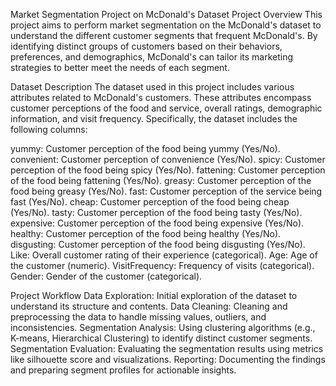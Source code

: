 Market Segmentation Project on McDonald's Dataset
Project Overview
This project aims to perform market segmentation on the McDonald's dataset to understand the different customer segments that frequent McDonald's. By identifying distinct groups of customers based on their behaviors, preferences, and demographics, McDonald's can tailor its marketing strategies to better meet the needs of each segment.

Dataset Description
The dataset used in this project includes various attributes related to McDonald's customers. These attributes encompass customer perceptions of the food and service, overall ratings, demographic information, and visit frequency. Specifically, the dataset includes the following columns:

yummy: Customer perception of the food being yummy (Yes/No).
convenient: Customer perception of convenience (Yes/No).
spicy: Customer perception of the food being spicy (Yes/No).
fattening: Customer perception of the food being fattening (Yes/No).
greasy: Customer perception of the food being greasy (Yes/No).
fast: Customer perception of the service being fast (Yes/No).
cheap: Customer perception of the food being cheap (Yes/No).
tasty: Customer perception of the food being tasty (Yes/No).
expensive: Customer perception of the food being expensive (Yes/No).
healthy: Customer perception of the food being healthy (Yes/No).
disgusting: Customer perception of the food being disgusting (Yes/No).
Like: Overall customer rating of their experience (categorical).
Age: Age of the customer (numeric).
VisitFrequency: Frequency of visits (categorical).
Gender: Gender of the customer (categorical).

Project Workflow
Data Exploration: Initial exploration of the dataset to understand its structure and contents.
Data Cleaning: Cleaning and preprocessing the data to handle missing values, outliers, and inconsistencies.
Segmentation Analysis: Using clustering algorithms (e.g., K-means, Hierarchical Clustering) to identify distinct customer segments.
Segmentation Evaluation: Evaluating the segmentation results using metrics like silhouette score and visualizations.
Reporting: Documenting the findings and preparing segment profiles for actionable insights.
